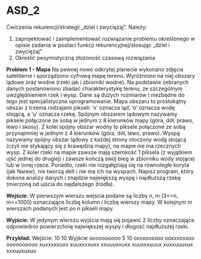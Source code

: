 # ASD_2
Ćwiczenia rekurencji/strategii „dziel i zwyciężaj”. Należy:
1) zaprojektować i zaimplementować rozwiązanie problemu określonego w
opisie zadania w postaci funkcji rekurencyjnej/stosując „dziel i zwyciężaj”
2) Określić pesymistyczną złożoność czasową rozwiązania

**Problem 1 - Mapa**
Na pewnej nowo odkrytej planecie wykonano zdjęcia satelitarne i sporządzono cyfrową mapę
terenu. Wyróżniono na niej obszary lądowe oraz wodne (rzeki jak i zbiorniki wodne). Na podstawie
zebranych danych postanowiono zbadać charakterystykę terenu, ze szczególnym uwzględnieniem
rzek i wysp. Dane są dużych rozmiarów i niezbędne do tego jest specjalistyczne oprogramowanie.
Mapa obszaru to prostokątny obszar z trzema rodzajami pikseli: ‘x’ oznacza ląd, ‘o’ oznacza wodę
stojącą, a ‘u’ oznacza rzekę. Spójnym obszarem lądowym nazywamy piksele połączone ze sobą w
jednym z 8 kierunków mapy (góra, dół, prawo, lewo i skosy). Z kolei spójny obszar wodny to
piksele połączone ze sobą przynajmniej w jednym z 4 kierunków (góra, dół, lewo, prawo). Wyspą
nazywamy spójny obszar lądowy z każdej strony otoczony wodą stojącą (czyli nie stykający się z
krawędzią mapy), na mapie nie ma rzecznych wysp. Z kolei rzeki na mapie zawsze mają szerokość
1 piksela (z wyjątkiem ujść jednej do drugiej) i zawsze kończą swój bieg w zbiorniku wody stojącej
lub w innej rzece. Ponadto, rzeki nie rozgałęziają się na równoległe koryta (jak Narew), nie tworzą
delt i nie ma ich na wyspach. Napisz program, który dokona analizy danych i znajdzie największą
wyspę i najdłuższą rzekę (mierzoną od ujścia do najdalszego źródła).

**Wejście:**
W pierwszym wierszu wejścia podane są liczby n, m (3<=n, m<=1000) oznaczające liczbę kolumn i
liczbę wierszy mapy. W kolejnym m wierszach podanych jest po n pikseli mapy.

**Wyjście:**
W jedynym wierszu wyjścia mają się pojawić 2 liczby oznaczające odpowiednio powierzchnię
największej wyspy i długość najdłuższej rzeki.

**Przykład:**
Wejście:
10 10 Wyjście
oooooooooo 5 10
oxoxooxxoo
ooxxxoxxoo
oooooooooo
xuxxxxxuxx 
xuuxxxxuxx
xxuuuxxuxx
xuuxxxuuux
xuxxuuuxux
xxxuuxuxuu
